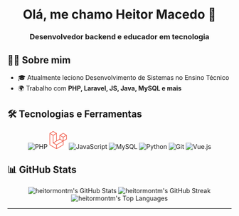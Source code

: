 <h1 align="center">Olá, me chamo Heitor Macedo 👋</h1>
<h3 align="center">Desenvolvedor backend e educador em tecnologia</h3>


## 🧑‍💻 Sobre mim

- 🎓 Atualmente leciono Desenvolvimento de Sistemas no Ensino Técnico
- 🌍 Trabalho com **PHP, Laravel, JS, Java, MySQL e mais**



## 🛠️ Tecnologias e Ferramentas

<p align="center">
  <img src="https://cdn.jsdelivr.net/gh/devicons/devicon/icons/php/php-original.svg" height="40" alt="PHP" />
<img src="https://raw.githubusercontent.com/devicons/devicon/master/icons/laravel/laravel-original.svg" height="40" alt="Laravel" />
  <img src="https://cdn.jsdelivr.net/gh/devicons/devicon/icons/javascript/javascript-original.svg" height="40" alt="JavaScript" />
  <img src="https://cdn.jsdelivr.net/gh/devicons/devicon/icons/mysql/mysql-original.svg" height="40" alt="MySQL" />
  <img src="https://cdn.jsdelivr.net/gh/devicons/devicon/icons/python/python-original.svg" height="40" alt="Python" />
  <img src="https://cdn.jsdelivr.net/gh/devicons/devicon/icons/git/git-original.svg" height="40" alt="Git" />
  <img src="https://cdn.jsdelivr.net/gh/devicons/devicon/icons/vuejs/vuejs-original.svg" height="40" alt="Vue.js" />
</p>



## 📊 GitHub Stats

<div align="center">

  <img src="https://github-readme-stats.vercel.app/api?username=heitormontm&theme=tokyonight&show_icons=true&hide_border=true&count_private=true" alt="heitormontm's GitHub Stats" />

  <img src="https://github-readme-streak-stats.herokuapp.com/?user=heitormontm&theme=tokyonight&hide_border=true" alt="heitormontm's GitHub Streak" />

  <img src="https://github-readme-stats.vercel.app/api/top-langs/?username=heitormontm&theme=tokyonight&show_icons=true&hide_border=true&layout=compact" alt="heitormontm's Top Languages" />

</div>

---
